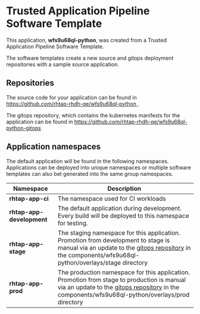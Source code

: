 # Trusted Application Pipeline Software Template

This application, **wfs9u68ql-python**, was created from a Trusted Application Pipeline Software Template.

The software templates create a new source and gitops deployment repositories with a sample source application. 

## Repositories

The source code for your application can be found in [https://github.com/rhtap-rhdh-qe/wfs9u68ql-python ](https://github.com/rhtap-rhdh-qe/wfs9u68ql-python ).
 
The gitops repository, which contains the kubernetes manifests for the application can be found in 
[https://github.com/rhtap-rhdh-qe/wfs9u68ql-python-gitops ](https://github.com/rhtap-rhdh-qe/wfs9u68ql-python-gitops ) 

## Application namespaces 

The default application will be found in the following namespaces. Applications can be deployed into unique namespaces or multiple software templates can also bet generated into the same group namespaces.  

|  Namespace   |  Description   |  
| -------- | -------- |
| **rhtap-app-ci** | The namespace used for CI workloads |
| **rhtap-app-development** | The default application during development. Every build will be deployed to this namespace for testing. |
| **rhtap-app-stage** | The staging namespace for this application. Promotion from development to stage is manual via an update to the [gitops repository](https://github.com/rhtap-rhdh-qe/wfs9u68ql-python-gitops ) in the components/wfs9u68ql-python/overlays/stage directory |
| **rhtap-app-prod** | The production namespace for this application. Promotion from stage to production is manual via an update to the [gitops repository](https://github.com/rhtap-rhdh-qe/wfs9u68ql-python-gitops ) in the components/wfs9u68ql-python/overlays/prod directory |